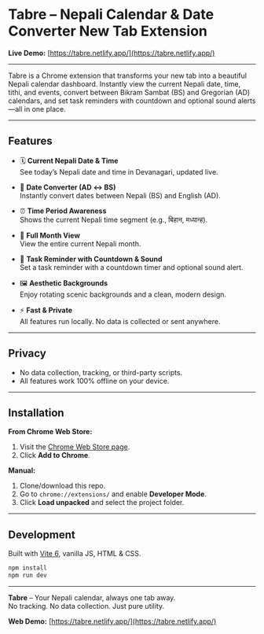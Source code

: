 # Tabre – Nepali Calendar & Date Converter New Tab Extension

**Live Demo:** [https://tabre.netlify.app/](https://tabre.netlify.app/)

---

Tabre is a Chrome extension that transforms your new tab into a beautiful Nepali calendar dashboard. Instantly view the current Nepali date, time, tithi, and events, convert between Bikram Sambat (BS) and Gregorian (AD) calendars, and set task reminders with countdown and optional sound alerts—all in one place.

---

## Features

- 🗓 **Current Nepali Date & Time**  
  See today’s Nepali date and time in Devanagari, updated live.

- 🔄 **Date Converter (AD ↔ BS)**  
  Instantly convert dates between Nepali (BS) and English (AD).

- ⏰ **Time Period Awareness**  
  Shows the current Nepali time segment (e.g., बिहान, मध्यान्ह).

- 📅 **Full Month View**  
  View the entire current Nepali month.

- 🔔 **Task Reminder with Countdown & Sound**  
  Set a task reminder with a countdown timer and optional sound alert.

- 🖼 **Aesthetic Backgrounds**  
  Enjoy rotating scenic backgrounds and a clean, modern design.

- ⚡ **Fast & Private**  
  All features run locally. No data is collected or sent anywhere.

---

## Privacy

- No data collection, tracking, or third-party scripts.
- All features work 100% offline on your device.

---

## Installation

**From Chrome Web Store:**

1. Visit the [Chrome Web Store page](https://chromewebstore.google.com/detail/tabre-nepali-calendar-new/aifbilibghomlchloeechmmoeiepgcbo).
2. Click **Add to Chrome**.

**Manual:**

1. Clone/download this repo.
2. Go to `chrome://extensions/` and enable **Developer Mode**.
3. Click **Load unpacked** and select the project folder.

---

## Development

Built with [Vite 6](https://vitejs.dev/), vanilla JS, HTML & CSS.

```bash
npm install
npm run dev
```

---

**Tabre** – Your Nepali calendar, always one tab away.  
No tracking. No data collection. Just pure utility.

**Web Demo:** [https://tabre.netlify.app/](https://tabre.netlify.app/)
